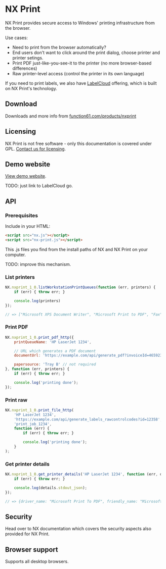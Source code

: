 NX Print
========

NX Print provides secure access to Windows' printing infrastructure from the browser.

Use cases:

- Need to print from the browser automatically?
- End users don't want to click around the print dialog, choose printer and printer setings.
- Print PDF just-like-you-see-it to the printer (no more browser-based differences)
- Raw printer-level access (control the printer in its own language)

If you need to print labels, we also have [LabelCloud](https://function61.com/products/labelcloud/)
offering, which is built on NX Print's technology.

Download
--------

Downloads and more info from [function61.com/products/nxprint](https://function61.com/products/nxprint/)

Licensing
---------

NX Print is not free software - only this documentation is covered under GPL. [Contact us for licensing](https://function61.com/products/nxprint/).

Demo website
------------

[View demo website](https://s3.amazonaws.com/xs.fi/nx/example/nx.nxprint_1_0-demo.html).

TODO: just link to LabelCloud go.

API
---

### Prerequisites

Include in your HTML:

```html
<script src="nx.js"></script>
<script src="nx-print.js"></script>
```

This .js files you find from the install paths of NX and NX Print on your computer.

TODO: improve this mechanism.

### List printers

```javascript
NX.nxprint_1_0.listWorkstationPrintQueues(function (err, printers) {
	if (err) { throw err; }

	console.log(printers)
});

// => ["Microsoft XPS Document Writer", "Microsoft Print to PDF", "Fax"]

```

### Print PDF

```javascript
NX.nxprint_1_0.print_pdf_http({
	printQueueName: 'HP LaserJet 1234',

	// URL which generates a PDF document
	documentUrl: 'https://example.com/api/generate_pdf?invoiceId=465923',

	papersource: 'Tray B' // not required
}, function (err, printers) {
	if (err) { throw err; }

	console.log('printing done');
});

```

### Print raw

```javascript
NX.nxprint_1_0.print_file_http(
	'HP LaserJet 1234',
	'https://example.com/api/generate_labels_rawcontrolcodes?id=12358',
	'print_job_1234',
	function (err) {
		if (err) { throw err; }

		console.log('printing done');
	}
);

```

### Get printer details

```javascript
NX.nxprint_1_0.get_printer_details('HP LaserJet 1234', function (err, details) {
	if (err) { throw err; }

	console.log(details.stdout_json);
});

// => {driver_name: "Microsoft Print To PDF", friendly_name: "Microsoft Print to PDF", paper_sources: []}

```

Security
--------

Head over to NX documentation which covers the security aspects also provided for NX Print.

Browser support
---------------

Supports all desktop browsers.

